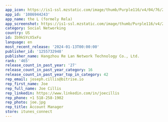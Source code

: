 ```yaml
---
app_icon: https://is1-ssl.mzstatic.com/image/thumb/Purple116/v4/04/76/2e/04762e9d-c882-a6ad-557e-df9a54743a95/AppIcon-0-0-1x_U007emarketing-0-6-0-sRGB-85-220.png/1024x1024bb.png
app_id: '1086944243'
app_name: the L (formely Rela)
app_screenshot: https://is1-ssl.mzstatic.com/image/thumb/Purple116/v4/21/fd/84/21fd84d0-be58-781f-fc83-a48d042dded2/39fafd6a-a2ef-4ac4-9ad3-7e2c2c3d1337_2__U5168_U65b0_U7684_U8bdd_U9898_U5e7f_U573a.jpg/1242x2688bb.png
category: Social Networking
country: US
id: Ib9kSYcX5xFu
language: en
most_recent_release: '2024-01-13T00:00:00'
publisher_id: '1255732948'
publisher_name: Hangzhou Re Lan Network Technology Co., Ltd.
rank: '465'
release_count_in_past_year: '27'
release_count_in_past_year_category: 16
release_count_in_past_year_top_in_category: 42
rep_email: joseph.cillis@bitrise.io
rep_first_name: Joe
rep_full_name: Joe Cillis
rep_linkedin: https://www.linkedin.com/in/joecillis
rep_phone: +1 518-258-1902
rep_photo: joe.jpg
rep_title: Account Manager
store: itunes_connect
---
```

